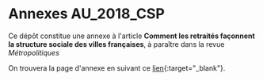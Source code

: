 # Annexes AU_2018_CSP
 Ce dépôt constitue une annexe à l'article **Comment les retraités façonnent la structure sociale des villes françaises**, à paraître dans la revue *Métropolitiques*
 
 On trouvera la page d'annexe en suivant ce [lien](https://pgourdongeo.github.io/Annexes-AU_2018_CSP/){:target="_blank"}. 
